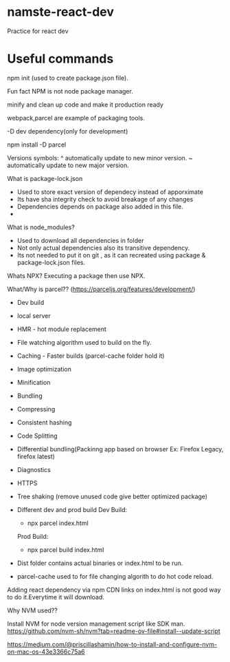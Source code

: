 # namste-react-dev
Practice for react dev 

# Useful commands

npm init (used to create package.json file). 

Fun fact NPM is not node package manager.

minify and clean up code and make it production ready

webpack,parcel are example of packaging tools.

-D dev dependency(only for development)

npm install -D parcel

Versions symbols:
^ automatically update to new minor version.
~ automatically update to new major version.

What is package-lock.json
- Used to store exact version of dependecy instead of apporximate
- Its have sha integrity check to avoid breakage of any changes
- Dependencies depends on package also added in this file.
- 

What is node_modules?
- Used to download all dependencies in folder
- Not only actual dependencies also its transitive dependency.
- Its not needed to put it on git , as it can recreated using package & package-lock.json files.

Whats NPX?
Executing a package then use NPX.


What/Why is parcel??
(https://parceljs.org/features/development/)
- Dev build
- local server
- HMR - hot module replacement
- File watching algorithm used to build on the fly.
- Caching - Faster builds (parcel-cache folder hold it)
- Image optimization
- Minification
- Bundling
- Compressing
- Consistent hashing
- Code Splitting
- Differential bundling(Packinng app based on browser Ex: Firefox Legacy, firefox latest)
- Diagnostics
- HTTPS 
- Tree shaking (remove unused code give better optimized package)
- Different dev and prod build
	Dev Build:
	- npx parcel index.html

	Prod Build: 
	- npx parcel build index.html
- Dist folder contains actual binaries or index.html to be run.
- parcel-cache used to for file changing algorith to do hot code reload.


Adding react dependency via npm
CDN links on index.html is not good way to do it.Everytime it will download.


Why NVM used??

Install NVM for node version management script like SDK man.
https://github.com/nvm-sh/nvm?tab=readme-ov-file#install--update-script

https://medium.com/@priscillashamin/how-to-install-and-configure-nvm-on-mac-os-43e3366c75a6









